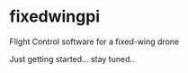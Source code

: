 # fixedwingpi
Flight Control software for a fixed-wing drone


Just getting started... stay tuned..

